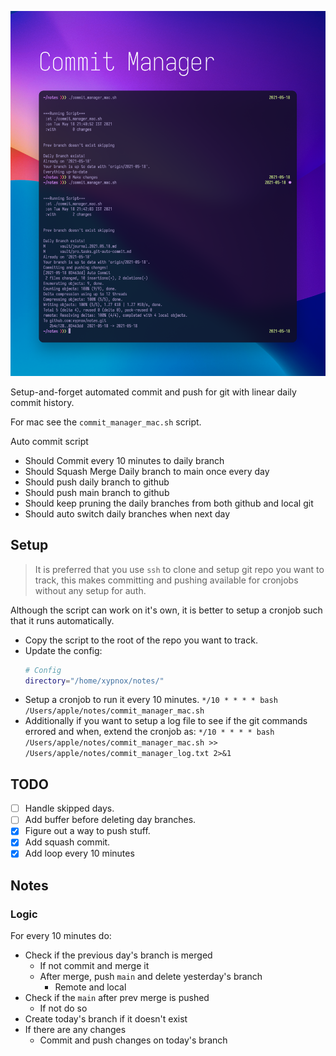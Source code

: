 ![Banner](readme_ss.png)

Setup-and-forget automated commit and push for git with linear daily commit history.

For mac see the `commit_manager_mac.sh` script.

Auto commit script

- Should Commit every 10 minutes to daily branch
- Should Squash Merge Daily branch to main once every day
- Should push daily branch to github
- Should push main branch to github
- Should keep pruning the daily branches from both github and local git
- Should auto switch daily branches when next day

## Setup

> It is preferred that you use `ssh` to clone and setup git repo you want to track, this makes committing and pushing available for cronjobs without any setup for auth.

Although the script can work on it's own, it is better to setup a cronjob such that it runs automatically.

- Copy the script to the root of the repo you want to track.
- Update the config:
  ```bash
  # Config
  directory="/home/xypnox/notes/"
  ```
- Setup a cronjob to run it every 10 minutes.
  `*/10 * * * * bash /Users/apple/notes/commit_manager_mac.sh`
- Additionally if you want to setup a log file to see if the git commands errored and when, extend the cronjob as:
  `*/10 * * * * bash /Users/apple/notes/commit_manager_mac.sh >> /Users/apple/notes/commit_manager_log.txt 2>&1`

## TODO

- [ ] Handle skipped days.
- [ ] Add buffer before deleting day branches.
- [x] Figure out a way to push stuff.
- [x] Add squash commit.
- [x] Add loop every 10 minutes

## Notes

### Logic

For every 10 minutes do:

- Check if the previous day's branch is merged
  - If not commit and merge it
  - After merge, push `main` and delete yesterday's branch
    - Remote and local
- Check if the `main` after prev merge is pushed
  - If not do so
- Create today's branch if it doesn't exist
- If there are any changes
  - Commit and push changes on today's branch
